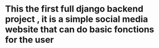 # This the first full django backend project , it is a simple social media website that can do basic fonctions for the user
